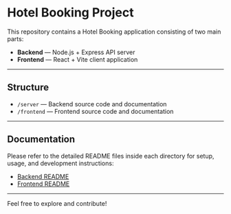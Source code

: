 # Hotel Booking Project

This repository contains a Hotel Booking application consisting of two main parts:

- **Backend** — Node.js + Express API server
- **Frontend** — React + Vite client application

---

## Structure

- `/server` — Backend source code and documentation
- `/frontend` — Frontend source code and documentation

---

## Documentation

Please refer to the detailed README files inside each directory for setup, usage, and development instructions:

- [Backend README](./server/README.md)
- [Frontend README](./frontend/README.md)

---

Feel free to explore and contribute!
